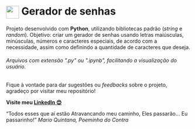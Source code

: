 <h1><img src="https://cdn-icons-png.flaticon.com/512/1001/1001008.png" width="35px" align="center"> Gerador de senhas</h1>

Projeto desenvolvido com **Python**, utilizando bibliotecas padrão (*string* e *random*).
Objetivo: criar um gerador de senhas usando letras maiúsculas, minúsculas, números e caracteres especiais, de acordo com a necessidade, assim como definindo a quantidade de caracteres que deseja.

###### Arquivos com extensão ".py" ou ".ipynb", facilitando a visualização do usuário.

Fique à vontade para dar sugestões ou *feedbacks* sobre o projeto, agradeço por visitar meu repositório!

**Visite meu <a href="https://www.linkedin.com/in/henrique8825/" target="_blank">LinkedIn 😊</a>**

<q>Todos esses que aí estão
Atravancando meu caminho,
Eles passarão…
Eu passarinho!</q> *Mario Quintana, Poeminha do Contra*